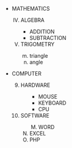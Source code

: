 <html>
    <head>
    <body>
        <ul> 
           <li>MATHEMATICS</li>
                <ol type="I" start="4"> 
        	    <li>ALGEBRA</li>
		         <ul style="list-style-type:square;">
			      <li>ADDITION</li>
			      <li>SUBTRACTION</li>
		          </ul>
                    <li>TRIGOMETRY</li>
	                 <ol type="a" start="13">
	               	     <li>triangle</li>
			     <li>angle</li>
		           </ol>     
		      </ol>
	        </ul>
	   <ul> 
           <li>COMPUTER</li>
                <ol type="1" start="9"> 
        	      <li>HARDWARE</li>
		          <ul style="list-style-type:square;"><ul>
			      <li>MOUSE</li>
			      <li>KEYBOARD</li>
			      <li>CPU</li>
		            </ul>
			 </ul>
           <li>SOFTWARE</li>
			<ol type="A" start="14"><ol type="A" start="13">
	               	     <li>WORD</li></ol>
			     <li>EXCEL</li>
	                     <li>PHP</li>
		       </ol>     
		 </ol>
	   </ul>
    </body>
    </head>
</html>

